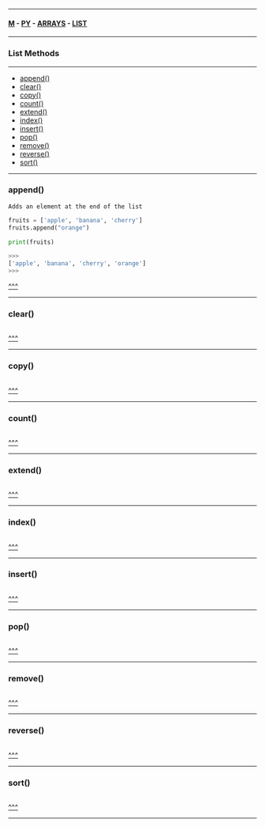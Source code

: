 
---

#### [M](https://github.com/ttltrk/TTT/blob/master/menu.md) - [PY](https://github.com/ttltrk/TTT/blob/master/PY/PY.md) - [ARRAYS](https://github.com/ttltrk/TTT/blob/master/PY/ARRAYS/ARRAYS.md) - [LIST](https://github.com/ttltrk/TTT/blob/master/PY/ARRAYS/LIST/LIST.md)

---

<h3 id='^'>List Methods</h3>

---

* <a href='#append'>append()</a></br>
* <a href='#clear'>clear()</a></br>
* <a href='#copy'>copy()</a></br>
* <a href='#count'>count()</a></br>
* <a href='#extend'>extend()</a></br>
* <a href='#index'>index()</a></br>
* <a href='#insert'>insert()</a></br>
* <a href='#pop'>pop()</a></br>
* <a href='#remove'>remove()</a></br>
* <a href='#reverse'>reverse()</a></br>
* <a href='#sort'>sort()</a></br>

---

<h3 id='append'>append()</h3>

```
Adds an element at the end of the list
```

```py
fruits = ['apple', 'banana', 'cherry']
fruits.append("orange")

print(fruits)

>>>
['apple', 'banana', 'cherry', 'orange']
>>>
```

<a href='#^'>^^^</a>

---

<h3 id='clear'>clear()</h3>

```py

```

<a href='#^'>^^^</a>

---

<h3 id='copy'>copy()</h3>

```py

```

<a href='#^'>^^^</a>

---

<h3 id='count'>count()</h3>

```py

```

<a href='#^'>^^^</a>

---

<h3 id='extend'>extend()</h3>

```py

```

<a href='#^'>^^^</a>

---

<h3 id='index'>index()</h3>

```py

```

<a href='#^'>^^^</a>

---

<h3 id='insert'>insert()</h3>

```py

```

<a href='#^'>^^^</a>

---

<h3 id='pop'>pop()</h3>

```py

```

<a href='#^'>^^^</a>

---

<h3 id='remove'>remove()</h3>

```py

```

<a href='#^'>^^^</a>

---

<h3 id='reverse'>reverse()</h3>

```py

```

<a href='#^'>^^^</a>

---

<h3 id='sort'>sort()</h3>

```py

```

<a href='#^'>^^^</a>

---
